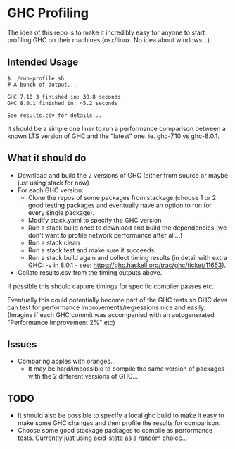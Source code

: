 # GHC Profiling

The idea of this repo is to make it incredibly easy for anyone to start profiling GHC on their machines (osx/linux. No idea about windows...).

## Intended Usage

```
$ ./run-profile.sh
# A bunch of output...

GHC 7.10.3 finished in: 30.8 seconds
GHC 8.0.1 finished in: 45.2 seconds

See results.csv for details...
```

It should be a simple one liner to run a performance comparison between a known LTS version of GHC and the "latest" one.
ie. ghc-7.10 vs ghc-8.0.1.

## What it should do
- Download and build the 2 versions of GHC (either from source or maybe just using stack for now)
- For each GHC version:
  - Clone the repos of some packages from stackage (choose 1 or 2 good testing packages and eventually have an option to run for every single package).
  - Modify stack.yaml to specify the GHC version
  - Run a stack build once to download and build the dependencies (we don't want to profile network performance after all...)
  - Run a stack clean
  - Run a stack test and make sure it succeeds
  - Run a stack build again and collect timing results (in detail with extra GHC: -v in 8.0.1 - see: https://ghc.haskell.org/trac/ghc/ticket/11653).
- Collate results.csv from the timing outputs above.

If possible this should capture timings for specific compiler passes etc.

Eventually this could potentially become part of the GHC tests so GHC devs can test for performance improvements/regressions nice and easily.
(Imagine if each GHC commit was accompanied with an autogenerated "Performance Improvement 2%" etc)


## Issues
- Comparing apples with oranges...
  - It may be hard/impossible to compile the same version of packages with the 2 different versions of GHC...

## TODO
- It should also be possible to specify a local ghc build to make it easy to make some GHC changes and then profile the results for comparison.
- Choose some good stackage packages to compile as performance tests.  Currently just using acid-state as a random choice...
